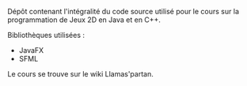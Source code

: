 Dépôt contenant l'intégralité du code source utilisé pour le cours sur la programmation de Jeux 2D en Java et en C++.

Bibliothèques utilisées :
 - JavaFX
 - SFML

Le cours se trouve sur le wiki Llamas'partan.

